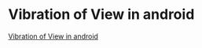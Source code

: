 # Vibration of View in android
[Vibration of View in android](https://aiwithcloud.com/2022/09/19/vibration_of_view_in_android/)